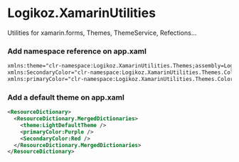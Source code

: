 # Logikoz.XamarinUtilities
Utilities for xamarin.forms, Themes, ThemeService, Refections...

### Add namespace reference on app.xaml
```xml
xmlns:theme="clr-namespace:Logikoz.XamarinUtilities.Themes;assembly=Logikoz.XamarinUtilities"
xmlns:SecondaryColor="clr-namespace:Logikoz.XamarinUtilities.Themes.Colors.Secondary;assembly=Logikoz.XamarinUtilities"
xmlns:primaryColor="clr-namespace:Logikoz.XamarinUtilities.Themes.Colors.Primary;assembly=Logikoz.XamarinUtilities"
```

### Add a default theme on app.xaml
```xml
<ResourceDictionary>
  <ResourceDictionary.MergedDictionaries>
    <theme:LightDefaultTheme />
    <primaryColor:Purple />
    <SecondaryColor:Red />
  </ResourceDictionary.MergedDictionaries>
</ResourceDictionary>
```
